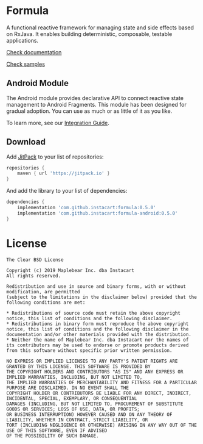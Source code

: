 # Formula
A functional reactive framework for managing state and side effects based on RxJava. It enables building 
deterministic, composable, testable applications.

[Check documentation](https://instacart.github.io/formula/)

[Check samples](samples)

## Android Module
The Android module provides declarative API to connect reactive state management to Android Fragments. 
This module has been designed for gradual adoption. You can use as much or as little of it as you like.

To learn more, see our [Integration Guide](docs/Integration.md).

## Download

Add [JitPack](https://jitpack.io) to your list of repositories:

```groovy
repositories {
    maven { url 'https://jitpack.io' }
}
```

And add the library to your list of dependencies:

```groovy
dependencies {
    implementation 'com.github.instacart:formula:0.5.0'
    implementation 'com.github.instacart:formula-android:0.5.0'
}
```

# License

```
The Clear BSD License

Copyright (c) 2019 Maplebear Inc. dba Instacart
All rights reserved.

Redistribution and use in source and binary forms, with or without modification, are permitted 
(subject to the limitations in the disclaimer below) provided that the following conditions are met:

* Redistributions of source code must retain the above copyright notice, this list of conditions and the following disclaimer.
* Redistributions in binary form must reproduce the above copyright notice, this list of conditions and the following disclaimer in the documentation and/or other materials provided with the distribution.
* Neither the name of Maplebear Inc. dba Instacart nor the names of its contributors may be used to endorse or promote products derived from this software without specific prior written permission.

NO EXPRESS OR IMPLIED LICENSES TO ANY PARTY'S PATENT RIGHTS ARE GRANTED BY THIS LICENSE. THIS SOFTWARE IS PROVIDED BY 
THE COPYRIGHT HOLDERS AND CONTRIBUTORS "AS IS" AND ANY EXPRESS OR IMPLIED WARRANTIES, INCLUDING, BUT NOT LIMITED TO, 
THE IMPLIED WARRANTIES OF MERCHANTABILITY AND FITNESS FOR A PARTICULAR PURPOSE ARE DISCLAIMED. IN NO EVENT SHALL THE 
COPYRIGHT HOLDER OR CONTRIBUTORS BE LIABLE FOR ANY DIRECT, INDIRECT, INCIDENTAL, SPECIAL, EXEMPLARY, OR CONSEQUENTIAL 
DAMAGES (INCLUDING, BUT NOT LIMITED TO, PROCUREMENT OF SUBSTITUTE GOODS OR SERVICES; LOSS OF USE, DATA, OR PROFITS; 
OR BUSINESS INTERRUPTION) HOWEVER CAUSED AND ON ANY THEORY OF LIABILITY, WHETHER IN CONTRACT, STRICT LIABILITY, OR 
TORT (INCLUDING NEGLIGENCE OR OTHERWISE) ARISING IN ANY WAY OUT OF THE USE OF THIS SOFTWARE, EVEN IF ADVISED 
OF THE POSSIBILITY OF SUCH DAMAGE.
```
